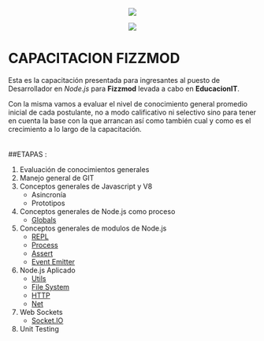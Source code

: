<p align="center"><img src="https://i.imgur.com/rLMxMbQ.png"/></p>
<p align="center"><img src="https://www.educacionit.com/images/logo-educacionit.png"/></p>

# CAPACITACION FIZZMOD

Esta es la capacitación presentada para ingresantes al puesto de Desarrollador en *Node.js* para **Fizzmod** levada a cabo en **EducacionIT**.

Con la misma vamos a evaluar el nivel de conocimiento general promedio inicial de cada postulante, no a modo calificativo ni selectivo sino para tener en cuenta la base con la que arrancan así como también cual y como es el crecimiento a lo largo de la capacitación.  
<br>
<br>
##ETAPAS :
1. Evaluación de conocimientos generales
2. Manejo general de GIT
3. Conceptos generales de Javascript y V8
    * Asincronía
    * Prototipos 
3. Conceptos generales de Node.js como proceso
    * [Globals](https://nodejs.org/api/globals.html)
4. Conceptos generales de modulos de Node.js
    * [REPL](https://nodejs.org/api/repl.html)
    * [Process](https://nodejs.org/api/process.html)
    * [Assert](https://nodejs.org/api/assert.html)
    * [Event Emitter](https://nodejs.org/api/events.html)
5. Node.js Aplicado
    * [Utils](https://nodejs.org/api/util.html)
    * [File System](https://nodejs.org/api/fs.html)
    * [HTTP](https://nodejs.org/api/http.html)
    * [Net](https://nodejs.org/api/net.html)
6. Web Sockets
    * [Socket.IO](https://socket.io/)
6. Unit Testing

